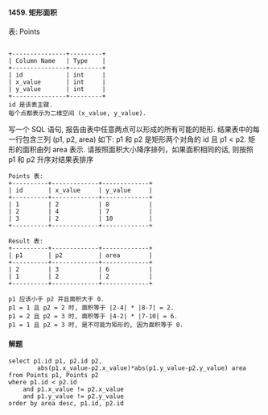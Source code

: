 #### 1459. 矩形面积
表: Points

```text

+---------------+---------+
| Column Name   | Type    |
+---------------+---------+
| id            | int     |
| x_value       | int     |
| y_value       | int     |
+---------------+---------+
id 是该表主键.
每个点都表示为二维空间 (x_value, y_value).
```

写一个 SQL 语句, 报告由表中任意两点可以形成的所有可能的矩形.
结果表中的每一行包含三列 (p1, p2, area) 如下:
p1 和 p2 是矩形两个对角的 id 且 p1 < p2.
矩形的面积由列 area 表示.
请按照面积大小降序排列，如果面积相同的话, 则按照 p1 和 p2 升序对结果表排序

```text
Points 表:
+----------+-------------+-------------+
| id       | x_value     | y_value     |
+----------+-------------+-------------+
| 1        | 2           | 8           |
| 2        | 4           | 7           |
| 3        | 2           | 10          |
+----------+-------------+-------------+

Result 表:
+----------+-------------+-------------+
| p1       | p2          | area        |
+----------+-------------+-------------+
| 2        | 3           | 6           |
| 1        | 2           | 2           |
+----------+-------------+-------------+

p1 应该小于 p2 并且面积大于 0.
p1 = 1 且 p2 = 2 时, 面积等于 |2-4| * |8-7| = 2.
p1 = 2 且 p2 = 3 时, 面积等于 |4-2| * |7-10| = 6.
p1 = 1 且 p2 = 3 时, 是不可能为矩形的, 因为面积等于 0.
```

#### 解题

````roomsql
select p1.id p1, p2.id p2, 
		abs(p1.x_value-p2.x_value)*abs(p1.y_value-p2.y_value) area
from Points p1, Points p2
where p1.id < p2.id
    and p1.x_value != p2.x_value
    and p1.y_value != p2.y_value
order by area desc, p1.id, p2.id
````